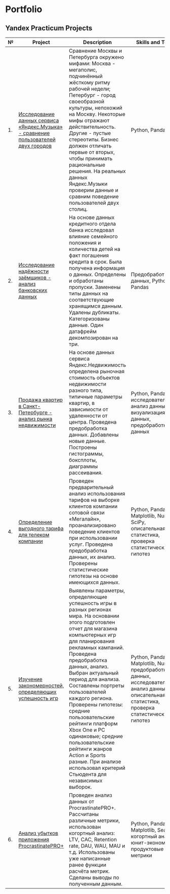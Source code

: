 # Portfolio
## Yandex Practicum Projects
|№   | Project                                                    | Description                                                                   | Skills and Tools                                                               |
|----|-------------------------------------------------------- |-------------------------------------------------------------------------------|---------------------------------------------------------------------|
|  1.   |[Исследование данных сервиса «Яндекс.Музыка» - сравнение пользователей двух городов](https://github.com/eschem/Portfolio/blob/main/Project1.ipynb) | Сравнение Москвы и Петербурга окружено мифами: Москва - мегаполис, подчинённый жёсткому ритму рабочей недели; Петербург - город своеобразной культуры, непохожий на Москву. Некоторые мифы отражают действительность. Другие - пустые стереотипы. Бизнес должен отличать первые от вторых, чтобы принимать рациональные решения. На реальных данных Яндекс.Музыки проверим данные и сравним поведение пользователей двух столиц.  | Python, Pandas|
|  2.   |[Исследование надёжности заёмщиков - анализ банковских данных](https://github.com/eschem/Portfolio/blob/main/Project2.ipynb) | На основе данных кредитного отдела банка исследовал влияние семейного положения и количества детей на факт погашения кредита в срок. Была получена информация о данных. Определены и обработаны пропуски. Заменены типы данных на соответствующие хранящимся данным. Удалены дубликаты. Категоризованы данные. Один датафрейм декомпозирован на три. | Предобработка данных, Python, Pandas|
|  3.   |[Продажа квартир в Санкт-Петербурге - анализ рынка недвижимости](https://github.com/eschem/Portfolio/blob/main/Project3.ipynb) | На основе данных сервиса Яндекс.Недвижимость определена рыночная стоимость объектов недвижимости разного типа, типичные параметры квартир, в зависимости от удаленности от центра. Проведена предобработка данных. Добавлены новые данные. Построены гистограммы, боксплоты, диаграммы рассеивания. | Python, Pandas, исследовательский анализ данных, визуализация данных, предобработка данных|
|  4.   |[Определение выгодного тарифа для телеком компании](https://github.com/eschem/Portfolio/blob/main/Project4.ipynb) | Проведен предварительный анализ использования тарифов на выборке клиентов компании сотовой связи «Мегалайн», проанализировано поведение клиентов при использовании услуг. Проведена предобработка данных, их анализ. Проверены статистические гипотезы на основе имеющихся данных. | Python, Pandas, Matplotlib, Numpy, SciPy, описательная статистика, проверка статистических гипотез|
|  5.   |[Изучение закономерностей, определяющих успешность игр](https://github.com/eschem/Portfolio/blob/main/Project5.ipynb) | Выявлены параметры, определяющие успешность игры в разных регионах мира. На основании этого подготовлен отчет для магазина компьютерных игр для планирования рекламных кампаний. Проведена предобработка данных, анализ. Выбран актуальный период для анализа. Составлены портреты пользователей каждого региона. Проверены гипотезы: средние пользовательские рейтинги платформ Xbox One и PC одинаковые; средние пользовательские рейтинги жанров Action и Sports разные. При анализе использовал критерий Стьюдента для независимых выборок.| Python, Pandas, Matplotlib, Numpy, предобработка данных, исследовательский анализ данных, описательная статистика, проверка статистических гипотез|
|  6.   |[Анализ убытков приложения ProcrastinatePRO+](https://github.com/eschem/Portfolio/blob/main/Project6.ipynb) | Проведен анализ данных от ProcrastinatePRO+. Рассчитаны различные метрики, использован когортный анализ: LTV, CAC, Retention rate, DAU, WAU, MAU и т.д. Использованы уже написанные ранее функции расчёта метрик. Сделаны выводы по полученным данным.| Python, Pandas, Matplotlib, Seaborn, когортный анализ, юнит-экономика, продуктовые метрики|
